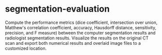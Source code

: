 # segmentation-evaluation
Compute the performance metrics (dice coefficient, intersection over union, Matthew's correlation coefficient, accuracy, Hausdorff distance, sensitivity, precision, and F measure) between the computer segmentation results and radiologist segmentation results. Visualize the results on the original CT scan and export both numerical results and overlaid image files to a customized location.
